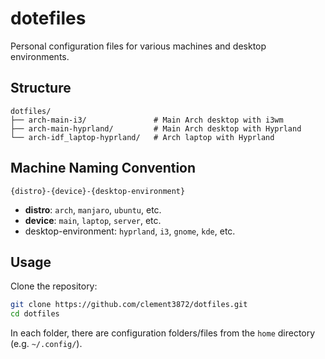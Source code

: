 # dotefiles

Personal configuration files for various machines and desktop environments.

## Structure

```
dotfiles/
├── arch-main-i3/               # Main Arch desktop with i3wm
├── arch-main-hyprland/         # Main Arch desktop with Hyprland
└── arch-idf_laptop-hyprland/   # Arch laptop with Hyprland
```

## Machine Naming Convention

`{distro}-{device}-{desktop-environment}`

- **distro**: `arch`, `manjaro`, `ubuntu`, etc.
- **device**: `main`, `laptop`, `server`, etc.
- desktop-environment: `hyprland`, `i3`, `gnome`, `kde`, etc.

## Usage

Clone the repository:
```bash
git clone https://github.com/clement3872/dotfiles.git
cd dotfiles
```

In each folder, there are configuration folders/files from the `home` directory (e.g. `~/.config/`).
